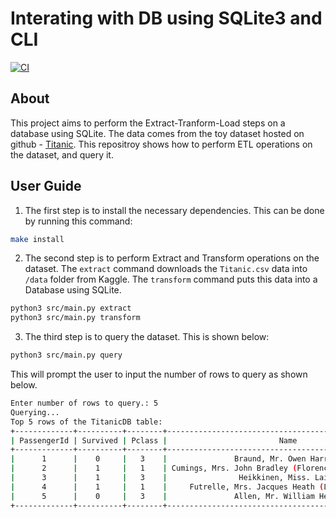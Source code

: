 # Interating with DB using SQLite3 and CLI
[![CI](https://github.com/nogibjj/MySQL-CRUD-Operations-CLI/actions/workflows/main.yml/badge.svg)](https://github.com/nogibjj/MySQL-CRUD-Operations-CLI/actions/workflows/main.yml)

## About

This project aims to perform the Extract-Tranform-Load steps on a database using SQLite. The data comes from the toy dataset hosted on github - [Titanic](https://github.com/quantumsnowball/toy-datasets-collections/blob/master/titanic/titanic.csv). This repositroy shows how to perform ETL operations on the dataset, and query it.

## User Guide

1. The first step is to install the necessary dependencies. This can be done by running this command:
```bash
make install
```
2. The second step is to perform Extract and Transform operations on the dataset. The `extract` command downloads the `Titanic.csv` data into `/data` folder from Kaggle. The `transform` command puts this data into a Database using SQLite. 
```bash
python3 src/main.py extract
python3 src/main.py transform
```
3. The third step is to query the dataset. This is shown below:
```bash
python3 src/main.py query
```
This will prompt the user to input the number of rows to query as shown below.

```bash
Enter number of rows to query.: 5
Querying...
Top 5 rows of the TitanicDB table:
+-------------+----------+--------+-----------------------------------------------------+--------+-----+-------+-------+------------------+---------+-------+----------+
| PassengerId | Survived | Pclass |                         Name                        |  Sex   | Age | SibSp | Parch |      Ticket      |   Fare  | Cabin | Embarked |
+-------------+----------+--------+-----------------------------------------------------+--------+-----+-------+-------+------------------+---------+-------+----------+
|      1      |    0     |   3    |               Braund, Mr. Owen Harris               |  male  |  22 |   1   |   0   |    A/5 21171     |   7.25  |       |    S     |
|      2      |    1     |   1    | Cumings, Mrs. John Bradley (Florence Briggs Thayer) | female |  38 |   1   |   0   |     PC 17599     | 71.2833 |  C85  |    C     |
|      3      |    1     |   3    |                Heikkinen, Miss. Laina               | female |  26 |   0   |   0   | STON/O2. 3101282 |  7.925  |       |    S     |
|      4      |    1     |   1    |     Futrelle, Mrs. Jacques Heath (Lily May Peel)    | female |  35 |   1   |   0   |      113803      |   53.1  |  C123 |    S     |
|      5      |    0     |   3    |               Allen, Mr. William Henry              |  male  |  35 |   0   |   0   |      373450      |   8.05  |       |    S     |
+-------------+----------+--------+-----------------------------------------------------+--------+-----+-------+-------+------------------+---------+-------+----------+
```


